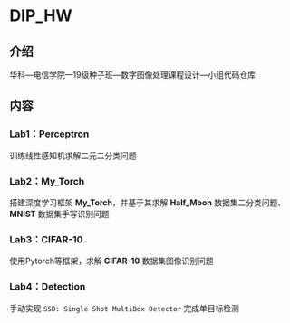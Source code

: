 #  DIP_HW

## 介绍

华科—电信学院—19级种子班—数字图像处理课程设计—小组代码仓库

## 内容

### Lab1：Perceptron

训练线性感知机求解二元二分类问题

### Lab2：My_Torch

搭建深度学习框架 **My_Torch**，并基于其求解 **Half_Moon** 数据集二分类问题、**MNIST** 数据集手写识别问题

### Lab3：CIFAR-10

使用Pytorch等框架，求解 **CIFAR-10** 数据集图像识别问题

### Lab4：Detection

手动实现 `SSD: Single Shot MultiBox Detector` 完成单目标检测